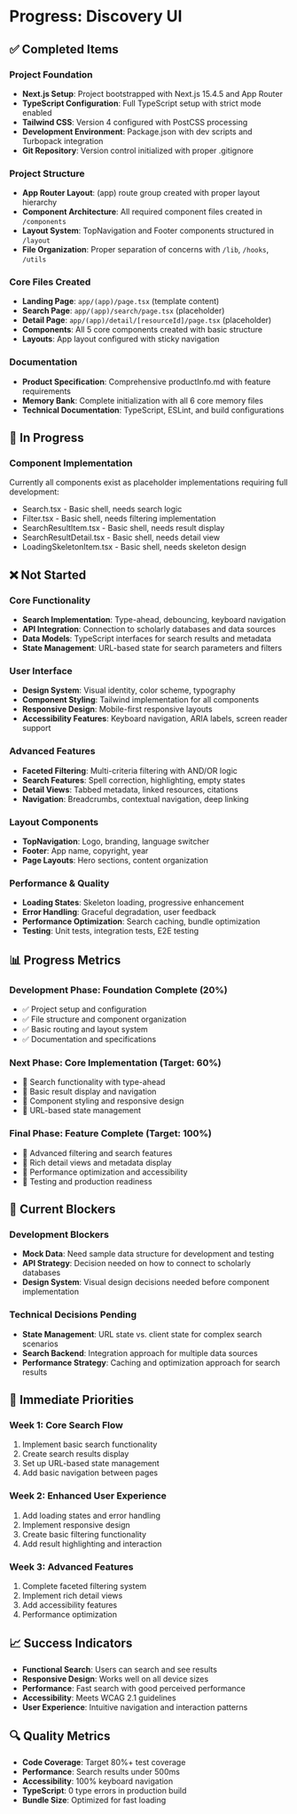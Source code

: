 # Progress: Discovery UI

## ✅ Completed Items

### Project Foundation
- **Next.js Setup**: Project bootstrapped with Next.js 15.4.5 and App Router
- **TypeScript Configuration**: Full TypeScript setup with strict mode enabled
- **Tailwind CSS**: Version 4 configured with PostCSS processing
- **Development Environment**: Package.json with dev scripts and Turbopack integration
- **Git Repository**: Version control initialized with proper .gitignore

### Project Structure
- **App Router Layout**: (app) route group created with proper layout hierarchy
- **Component Architecture**: All required component files created in `/components`
- **Layout System**: TopNavigation and Footer components structured in `/layout`
- **File Organization**: Proper separation of concerns with `/lib`, `/hooks`, `/utils`

### Core Files Created
- **Landing Page**: `app/(app)/page.tsx` (template content)
- **Search Page**: `app/(app)/search/page.tsx` (placeholder)
- **Detail Page**: `app/(app)/detail/[resourceId]/page.tsx` (placeholder)
- **Components**: All 5 core components created with basic structure
- **Layouts**: App layout configured with sticky navigation

### Documentation
- **Product Specification**: Comprehensive productInfo.md with feature requirements
- **Memory Bank**: Complete initialization with all 6 core memory files
- **Technical Documentation**: TypeScript, ESLint, and build configurations

## 🔄 In Progress

### Component Implementation
Currently all components exist as placeholder implementations requiring full development:
- Search.tsx - Basic shell, needs search logic
- Filter.tsx - Basic shell, needs filtering implementation  
- SearchResultItem.tsx - Basic shell, needs result display
- SearchResultDetail.tsx - Basic shell, needs detail view
- LoadingSkeletonItem.tsx - Basic shell, needs skeleton design

## ❌ Not Started

### Core Functionality
- **Search Implementation**: Type-ahead, debouncing, keyboard navigation
- **API Integration**: Connection to scholarly databases and data sources
- **Data Models**: TypeScript interfaces for search results and metadata
- **State Management**: URL-based state for search parameters and filters

### User Interface
- **Design System**: Visual identity, color scheme, typography
- **Component Styling**: Tailwind implementation for all components
- **Responsive Design**: Mobile-first responsive layouts
- **Accessibility Features**: Keyboard navigation, ARIA labels, screen reader support

### Advanced Features
- **Faceted Filtering**: Multi-criteria filtering with AND/OR logic
- **Search Features**: Spell correction, highlighting, empty states
- **Detail Views**: Tabbed metadata, linked resources, citations
- **Navigation**: Breadcrumbs, contextual navigation, deep linking

### Layout Components
- **TopNavigation**: Logo, branding, language switcher
- **Footer**: App name, copyright, year
- **Page Layouts**: Hero sections, content organization

### Performance & Quality
- **Loading States**: Skeleton loading, progressive enhancement
- **Error Handling**: Graceful degradation, user feedback
- **Performance Optimization**: Search caching, bundle optimization
- **Testing**: Unit tests, integration tests, E2E testing

## 📊 Progress Metrics

### Development Phase: Foundation Complete (20%)
- ✅ Project setup and configuration
- ✅ File structure and component organization
- ✅ Basic routing and layout system
- ✅ Documentation and specifications

### Next Phase: Core Implementation (Target: 60%)
- 🎯 Search functionality with type-ahead
- 🎯 Basic result display and navigation
- 🎯 Component styling and responsive design
- 🎯 URL-based state management

### Final Phase: Feature Complete (Target: 100%)
- 🎯 Advanced filtering and search features
- 🎯 Rich detail views and metadata display
- 🎯 Performance optimization and accessibility
- 🎯 Testing and production readiness

## 🚧 Current Blockers

### Development Blockers
- **Mock Data**: Need sample data structure for development and testing
- **API Strategy**: Decision needed on how to connect to scholarly databases
- **Design System**: Visual design decisions needed before component implementation

### Technical Decisions Pending
- **State Management**: URL state vs. client state for complex search scenarios
- **Search Backend**: Integration approach for multiple data sources
- **Performance Strategy**: Caching and optimization approach for search results

## 🎯 Immediate Priorities

### Week 1: Core Search Flow
1. Implement basic search functionality
2. Create search results display
3. Set up URL-based state management
4. Add basic navigation between pages

### Week 2: Enhanced User Experience
1. Add loading states and error handling
2. Implement responsive design
3. Create basic filtering functionality
4. Add result highlighting and interaction

### Week 3: Advanced Features
1. Complete faceted filtering system
2. Implement rich detail views
3. Add accessibility features
4. Performance optimization

## 📈 Success Indicators
- **Functional Search**: Users can search and see results
- **Responsive Design**: Works well on all device sizes
- **Performance**: Fast search with good perceived performance
- **Accessibility**: Meets WCAG 2.1 guidelines
- **User Experience**: Intuitive navigation and interaction patterns

## 🔍 Quality Metrics
- **Code Coverage**: Target 80%+ test coverage
- **Performance**: Search results under 500ms
- **Accessibility**: 100% keyboard navigation
- **TypeScript**: 0 type errors in production build
- **Bundle Size**: Optimized for fast loading